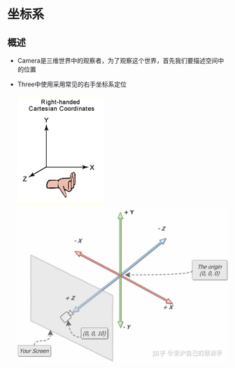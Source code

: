 # 坐标系

## 概述

+ Camera是三维世界中的观察者，为了观察这个世界，首先我们要描述空间中的位置
+ Three中使用采用常见的右手坐标系定位

  ![右手坐标系](images/右手坐标系.jpg)
  ![坐标系](images/坐标系.jpg)
